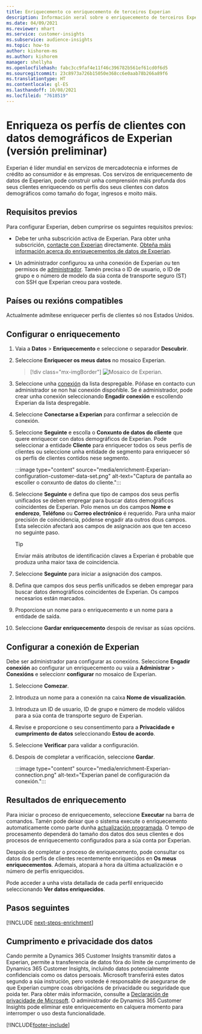 ```yaml
---
title: Enriquecemento co enriquecemento de terceiros Experian
description: Información xeral sobre o enriquecemento de terceiros Experian.
ms.date: 04/09/2021
ms.reviewer: mhart
ms.service: customer-insights
ms.subservice: audience-insights
ms.topic: how-to
author: kishorem-ms
ms.author: kishorem
manager: shellyha
ms.openlocfilehash: fabc3cc9faf4e11f46c396782b561ef61cd0f6d5
ms.sourcegitcommit: 23c8973a726b15050e368cc6e0aab78b266a89f6
ms.translationtype: HT
ms.contentlocale: gl-ES
ms.lasthandoff: 10/08/2021
ms.locfileid: "7618519"
---
```

# <a name="enrich-customer-profiles-with-demographics-from-experian-preview"></a>Enriqueza os perfís de clientes con datos demográficos de Experian (versión preliminar)

Experian é líder mundial en servizos de mercadotecnia e informes de crédito ao consumidor e ás empresas. Cos servizos de enriquecemento de datos de Experian, pode construír unha comprensión máis profunda dos seus clientes enriquecendo os perfís dos seus clientes con datos demográficos como tamaño do fogar, ingresos e moito máis.

## <a name="prerequisites"></a>Requisitos previos

Para configurar Experian, deben cumprirse os seguintes requisitos previos:

- Debe ter unha subscrición activa de Experian. Para obter unha subscrición, [contacte con Experian](https://www.experian.com/marketing-services/contact) directamente. [Obteña máis información acerca do enriquecementos de datos de Experian](https://www.experian.com/marketing-services/microsoft?cmpid=ems_web_mci_cdppage).

- Un administrador configurou xa unha conexión de Experian *ou* ten permisos de [administrador](permissions.md#administrator). Tamén precisa o ID de usuario, o ID de grupo e o número de modelo da súa conta de transporte seguro (ST) con SSH que Experian creou para vostede.

## <a name="supported-countriesregions"></a>Países ou rexións compatibles

Actualmente admítese enriquecer perfís de clientes só nos Estados Unidos.

## <a name="configure-the-enrichment"></a>Configurar o enriquecemento

1. Vaia a **Datos** > **Enriquecemento** e seleccione o separador **Descubrir**.

1. Seleccione **Enriquecer os meus datos** no mosaico Experian.

   > [!div class="mx-imgBorder"]
   > ![Mosaico de Experian.](media/experian-tile.png "Experian tile")
   > 

1. Seleccione unha [conexión](connections.md) da lista despregable. Póñase en contacto cun administrador se non hai conexión dispoñible. Se é administrador, pode crear unha conexión seleccionando **Engadir conexión** e escollendo Experian da lista despregable. 

1. Seleccione **Conectarse a Experian** para confirmar a selección de conexión.

1.  Seleccione **Seguinte** e escolla o **Conxunto de datos do cliente** que quere enriquecer con datos demográficos de Experian. Pode seleccionar a entidade **Cliente** para enriquecer todos os seus perfís de clientes ou seleccione unha entidade de segmento para enriquecer só os perfís de clientes contidos nese segmento.

    :::image type="content" source="media/enrichment-Experian-configuration-customer-data-set.png" alt-text="Captura de pantalla ao escoller o conxunto de datos do cliente.":::

1. Seleccione **Seguinte** e defina que tipo de campos dos seus perfís unificados se deben empregar para buscar datos demográficos coincidentes de Experian. Polo menos un dos campos **Nome e enderezo**, **Teléfono** ou **Correo electrónico** é requerido. Para unha maior precisión de coincidencia, pódense engadir ata outros dous campos. Esta selección afectará aos campos de asignación aos que ten acceso no seguinte paso.

    > [!TIP]
    > Enviar máis atributos de identificación claves a Experian é probable que produza unha maior taxa de coincidencia.

1. Seleccione **Seguinte** para iniciar a asignación dos campos.

1. Defina que campos dos seus perfís unificados se deben empregar para buscar datos demográficos coincidentes de Experian. Os campos necesarios están marcados.

1. Proporcione un nome para o enriquecemento e un nome para a entidade de saída.

1. Seleccione **Gardar enriquecemento** despois de revisar as súas opcións.

## <a name="configure-the-connection-for-experian"></a>Configurar a conexión de Experian 

Debe ser administrador para configurar as conexións. Seleccione **Engadir conexión** ao configurar un enriquecemento *ou* vaia a **Administrar** > **Conexións** e seleccionr **configurar** no mosaico de Experian.

1. Seleccione **Comezar**.

1. Introduza un nome para a conexión na caixa **Nome de visualización**.

1. Introduza un ID de usuario, ID de grupo e número de modelo válidos para a súa conta de transporte seguro de Experian.

1. Revise e proporcione o seu consentimento para a **Privacidade e cumprimento de datos** seleccionando **Estou de acordo**.

1. Seleccione **Verificar** para validar a configuración.

1. Despois de completar a verificación, seleccione **Gardar**.
   
   :::image type="content" source="media/enrichment-Experian-connection.png" alt-text="Experian panel de configuración da conexión.":::

## <a name="enrichment-results"></a>Resultados de enriquecemento

Para iniciar o proceso de enriquecemento, seleccione **Executar** na barra de comandos. Tamén pode deixar que o sistema execute o enriquecemento automaticamente como parte dunha [actualización programada](system.md#schedule-tab). O tempo de procesamento dependerá do tamaño dos datos dos seus clientes e dos procesos de enriquecemento configurados para a súa conta por Experian.

Despois de completar o proceso de enriquecemento, pode consultar os datos dos perfís de clientes recentemente enriquecidos en **Os meus enriquecementos**. Ademais, atopará a hora da última actualización e o número de perfís enriquecidos.

Pode acceder a unha vista detallada de cada perfil enriquecido seleccionando **Ver datos enriquecidos**.

## <a name="next-steps"></a>Pasos seguintes

[!INCLUDE [next-steps-enrichment](../includes/next-steps-enrichment.md)]

## <a name="data-privacy-and-compliance"></a>Cumprimento e privacidade dos datos

Cando permite a Dynamics 365 Customer Insights transmitir datos a Experian, permite a transferencia de datos fóra do límite de cumprimento de Dynamics 365 Customer Insights, incluíndo datos potencialmente confidenciais como os datos persoais. Microsoft transferirá estes datos segundo a súa instrución, pero vostede é responsable de asegurarse de que Experian cumpre coas obrigacións de privacidade ou seguridade que poida ter. Para obter máis información, consulte a [Declaración de privacidade de Microsoft](https://go.microsoft.com/fwlink/?linkid=396732).
O administrador de Dynamics 365 Customer Insights pode eliminar este enriquecemento en calquera momento para interromper o uso desta funcionalidade.


[!INCLUDE[footer-include](../includes/footer-banner.md)]
